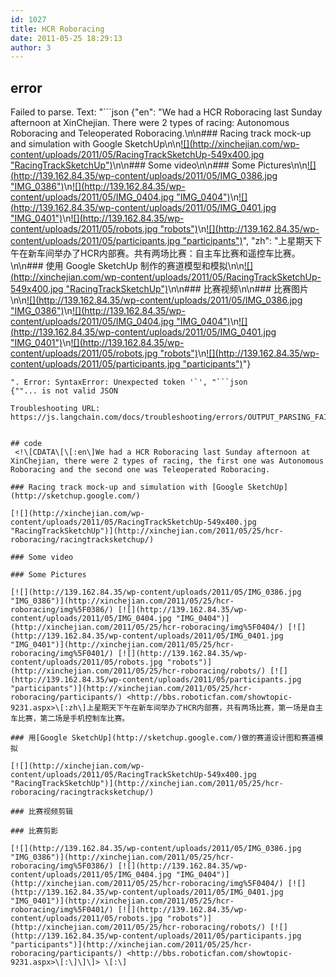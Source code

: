 ```yaml
---
id: 1027
title: HCR Roboracing
date: 2011-05-25 18:29:13
author: 3
---
```

## error
Failed to parse. Text: "```json
{"en": "We had a HCR Roboracing last Sunday afternoon at XinChejian. There were 2 types of racing: Autonomous Roboracing and Teleoperated Roboracing.\n\n### Racing track mock-up and simulation with Google SketchUp\n\n[![](http://xinchejian.com/wp-content/uploads/2011/05/RacingTrackSketchUp-549x400.jpg \"RacingTrackSketchUp")](http://xinchejian.com/2011/05/25/hcr-roboracing/racingtracksketchup/)\n\n### Some video\n\n### Some Pictures\n\n[![](http://139.162.84.35/wp-content/uploads/2011/05/IMG_0386.jpg \"IMG_0386\")](http://xinchejian.com/2011/05/25/hcr-roboracing/img_0386/)\n[![](http://139.162.84.35/wp-content/uploads/2011/05/IMG_0404.jpg \"IMG_0404\")](http://xinchejian.com/2011/05/25/hcr-roboracing/img_0404/)\n[![](http://139.162.84.35/wp-content/uploads/2011/05/IMG_0401.jpg \"IMG_0401\")](http://xinchejian.com/2011/05/25/hcr-roboracing/img_0401/)\n[![](http://139.162.84.35/wp-content/uploads/2011/05/robots.jpg \"robots\")](http://xinchejian.com/2011/05/25/hcr-roboracing/robots/)\n[![](http://139.162.84.35/wp-content/uploads/2011/05/participants.jpg \"participants\")](http://xinchejian.com/2011/05/25/hcr-roboracing/participants/)", "zh": "上星期天下午在新车间举办了HCR内部赛。共有两场比赛：自主车比赛和遥控车比赛。\n\n### 使用 Google SketchUp 制作的赛道模型和模拟\n\n[![](http://xinchejian.com/wp-content/uploads/2011/05/RacingTrackSketchUp-549x400.jpg \"RacingTrackSketchUp")](http://xinchejian.com/2011/05/25/hcr-roboracing/racingtracksketchup/)\n\n### 比赛视频\n\n### 比赛图片\n\n[![](http://139.162.84.35/wp-content/uploads/2011/05/IMG_0386.jpg \"IMG_0386\")](http://xinchejian.com/2011/05/25/hcr-roboracing/img_0386/)\n[![](http://139.162.84.35/wp-content/uploads/2011/05/IMG_0404.jpg \"IMG_0404\")](http://xinchejian.com/2011/05/25/hcr-roboracing/img_0404/)\n[![](http://139.162.84.35/wp-content/uploads/2011/05/IMG_0401.jpg \"IMG_0401\")](http://xinchejian.com/2011/05/25/hcr-roboracing/img_0401/)\n[![](http://139.162.84.35/wp-content/uploads/2011/05/robots.jpg \"robots\")](http://xinchejian.com/2011/05/25/hcr-roboracing/robots/)\n[![](http://139.162.84.35/wp-content/uploads/2011/05/participants.jpg \"participants\")](http://xinchejian.com/2011/05/25/hcr-roboracing/participants/)"}
```
". Error: SyntaxError: Unexpected token '`', "```json
{""... is not valid JSON

Troubleshooting URL: https://js.langchain.com/docs/troubleshooting/errors/OUTPUT_PARSING_FAILURE/


## code
 <!\[CDATA\[\[:en\]We had a HCR Roboracing last Sunday afternoon at XinChejian, there were 2 types of racing, the first one was Autonomous Roboracing and the second one was Teleoperated Roboracing.

### Racing track mock-up and simulation with [Google SketchUp](http://sketchup.google.com/)

[![](http://xinchejian.com/wp-content/uploads/2011/05/RacingTrackSketchUp-549x400.jpg "RacingTrackSketchUp")](http://xinchejian.com/2011/05/25/hcr-roboracing/racingtracksketchup/) 

### Some video

### Some Pictures

[![](http://139.162.84.35/wp-content/uploads/2011/05/IMG_0386.jpg "IMG_0386")](http://xinchejian.com/2011/05/25/hcr-roboracing/img%5F0386/) [![](http://139.162.84.35/wp-content/uploads/2011/05/IMG_0404.jpg "IMG_0404")](http://xinchejian.com/2011/05/25/hcr-roboracing/img%5F0404/) [![](http://139.162.84.35/wp-content/uploads/2011/05/IMG_0401.jpg "IMG_0401")](http://xinchejian.com/2011/05/25/hcr-roboracing/img%5F0401/) [![](http://139.162.84.35/wp-content/uploads/2011/05/robots.jpg "robots")](http://xinchejian.com/2011/05/25/hcr-roboracing/robots/) [![](http://139.162.84.35/wp-content/uploads/2011/05/participants.jpg "participants")](http://xinchejian.com/2011/05/25/hcr-roboracing/participants/) <http://bbs.roboticfan.com/showtopic-9231.aspx>\[:zh\]上星期天下午在新车间举办了HCR内部赛，共有两场比赛，第一场是自主车比赛，第二场是手机控制车比赛。

### 用[Google SketchUp](http://sketchup.google.com/)做的赛道设计图和赛道模拟

[![](http://xinchejian.com/wp-content/uploads/2011/05/RacingTrackSketchUp-549x400.jpg "RacingTrackSketchUp")](http://xinchejian.com/2011/05/25/hcr-roboracing/racingtracksketchup/) 

### 比赛视频剪辑

### 比赛剪影

[![](http://139.162.84.35/wp-content/uploads/2011/05/IMG_0386.jpg "IMG_0386")](http://xinchejian.com/2011/05/25/hcr-roboracing/img%5F0386/) [![](http://139.162.84.35/wp-content/uploads/2011/05/IMG_0404.jpg "IMG_0404")](http://xinchejian.com/2011/05/25/hcr-roboracing/img%5F0404/) [![](http://139.162.84.35/wp-content/uploads/2011/05/IMG_0401.jpg "IMG_0401")](http://xinchejian.com/2011/05/25/hcr-roboracing/img%5F0401/) [![](http://139.162.84.35/wp-content/uploads/2011/05/robots.jpg "robots")](http://xinchejian.com/2011/05/25/hcr-roboracing/robots/) [![](http://139.162.84.35/wp-content/uploads/2011/05/participants.jpg "participants")](http://xinchejian.com/2011/05/25/hcr-roboracing/participants/) <http://bbs.roboticfan.com/showtopic-9231.aspx>\[:\]\]\]> \[:\]
